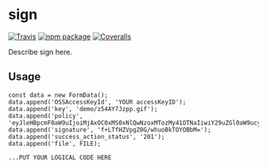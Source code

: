 # sign

[![Travis][build-badge]][build]
[![npm package][npm-badge]][npm]
[![Coveralls][coveralls-badge]][coveralls]

Describe sign here.

## Usage

```
const data = new FormData();
data.append('OSSAccessKeyId', 'YOUR accessKeyID');
data.append('key', 'demo/z54AY7Jzpp.gif');
data.append('policy', 'eyJleHBpcmF0aW9uIjoiMjAxOC0xMS0xNlQwNzoxMTozMy41OTNaIiwiY29uZGl0aW9ucyI6W1siZXEiLCIka2V5IiwiZGVtby96NTRBWTdKenBwLmdpZiJdXX0=');
data.append('signature', 'f+LTfHZVpgZ0G/whuoBkTOYOBbM=');
data.append('success_action_status', '201');
data.append('file', FILE);

...PUT YOUR LOGICAL CODE HERE
```

[build-badge]: https://img.shields.io/travis/user/repo/master.png?style=flat-square
[build]: https://travis-ci.org/user/repo

[npm-badge]: https://img.shields.io/npm/v/npm-package.png?style=flat-square
[npm]: https://www.npmjs.org/package/npm-package

[coveralls-badge]: https://img.shields.io/coveralls/user/repo/master.png?style=flat-square
[coveralls]: https://coveralls.io/github/user/repo
